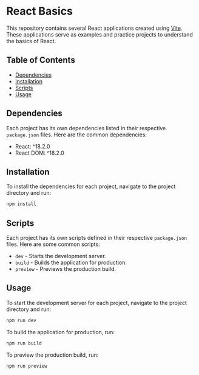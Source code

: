 
# React Basics

This repository contains several React applications created using [Vite](https://vitejs.dev/). These applications serve as examples and practice projects to understand the basics of React.

## Table of Contents

- [Dependencies](#dependencies)
- [Installation](#installation)
- [Scripts](#scripts)
- [Usage](#usage)

## Dependencies

Each project has its own dependencies listed in their respective `package.json` files. Here are the common dependencies:

- React: ^18.2.0
- React DOM: ^18.2.0


## Installation

To install the dependencies for each project, navigate to the project directory and run:

```bash
npm install
```


## Scripts

Each project has its own scripts defined in their respective `package.json` files. Here are some common scripts:

- `dev` - Starts the development server.
- `build` - Builds the application for production.
- `preview` - Previews the production build.


## Usage

To start the development server for each project, navigate to the project directory and run:

```bash
npm run dev
```

To build the application for production, run:

```bash
npm run build
```

To preview the production build, run:

```bash
npm run preview
```

